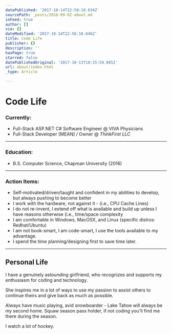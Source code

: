 ```yaml
---
datePublished: '2017-10-14T22:58:10.634Z'
sourcePath: _posts/2016-09-02-about.md
inFeed: true
author: []
via: {}
dateModified: '2017-10-14T22:58:10.046Z'
title: Code Life
publisher: {}
description: ''
hasPage: true
starred: false
datePublishedOriginal: '2017-10-13T18:15:59.885Z'
url: about/index.html
_type: Article

---
```

# Code Life

### Currently:

* Full-Stack ASP.NET C\# Software Engineer @ VIVA Physicians
* Full-Stack Developer \[MEAN\] / Owner @ _ThinkFirst LLC_

---

### Education:

* B.S. Computer Science, Chapman University (2016)

---

### Action Items:

* Self-motivated/driven/taught and confident in my abilities to develop, but always pushing to become better
* I work with the hardware, not against it - (i.e., CPU Cache Lines)
* I do not re-invent, I extend off what is available and build up unless I have reasons otherwise (i.e., time/space complexity
* I am comfortable in Windows, MacOSX, and Linux (specific distros: Redhat/Ubuntu)
* I am not book-smart, I am code-smart, I use the tools available to my advantage.
* I spend the time planning/designing first to save time later.

---

## **Personal Life**

I have a genuinely astounding girlfriend, who recognizes and supports my enthusiasm for coding and technology.

She inspires me in a lot of ways to use my passion to assist others to continue theirs and give back as much as possible.

Always have music playing, avid snowboarder - Lake Tahoe will always be my second home. Squaw season pass holder, if not coding you'll find me there during the season.

I watch a lot of hockey.